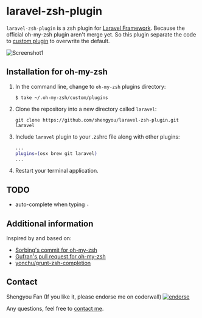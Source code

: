 # laravel-zsh-plugin

`laravel-zsh-plugin` is a zsh plugin for
[Laravel Framework](http://laravel.com). Because the official oh-my-zsh plugin aren't merge yet. So this plugin separate the code to [custom plugin](https://github.com/robbyrussell/oh-my-zsh#customization) to overwrite the default. 

![Screenshot1](https://raw.github.com/shengyou/laravel-zsh-plugin/master/images/laravel.gif)

## Installation for oh-my-zsh

1. In the command line, change to `oh-my-zsh` plugins directory:

    ```console
    $ take ~/.oh-my-zsh/custom/plugins
    ```

2. Clone the repository into a new directory called `laravel`:

    ```console
    git clone https://github.com/shengyou/laravel-zsh-plugin.git laravel
    ```

3. Include `laravel` plugin to your .zshrc file along with other plugins:

    ```zsh
    ...
    plugins=(osx brew git laravel)
    ...
    ```

4. Restart your terminal application.

## TODO

* auto-complete when typing `-`

## Additional information

Inspired by and based on:

* [Sorbing's commit for oh-my-zsh](https://github.com/Sorbing/oh-my-zsh/commit/62bee9aa82aadfdc033bc44c624f78c07af10062)
* [Gufran's pull request for oh-my-zsh](https://github.com/Gufran/oh-my-zsh/tree/laravel-artisan-improved-autocomplete/plugins/laravel)
* [yonchu/grunt-zsh-completion](https://github.com/yonchu/grunt-zsh-completion)

## Contact
Shengyou Fan (If you like it, please endorse me on coderwall) [![endorse](https://api.coderwall.com/shengyou/endorsecount.png)](https://coderwall.com/shengyou)

Any questions, feel free to [contact me](http://twitter.com/shengyou).